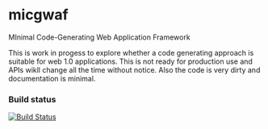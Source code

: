 micgwaf
=======

MInimal Code-Generating Web Application Framework

This is work in progess to explore whether a code generating approach is suitable for web 1.0 applications.
This is not ready for production use and APIs wikll change all the time without notice.
Also the code is very dirty and documentation is minimal.

### Build status

[![Build Status](https://buildhive.cloudbees.com/job/thomasfox/job/micgwaf/badge/icon)](https://buildhive.cloudbees.com/job/thomasfox/job/micgwaf/)
